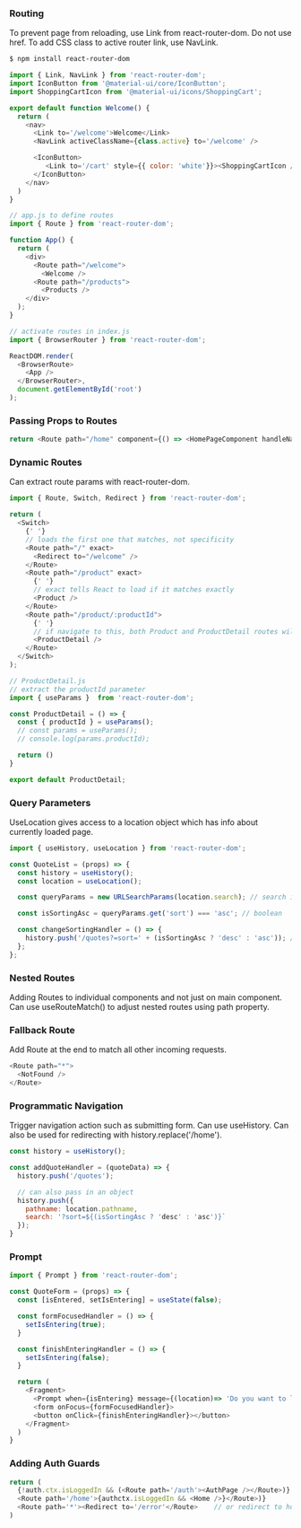 ### Routing

To prevent page from reloading, use Link from react-router-dom. Do not use href. To add CSS class to active router link, use NavLink.

```bash
$ npm install react-router-dom
```

```js
import { Link, NavLink } from 'react-router-dom';
import IconButton from '@material-ui/core/IconButton';
import ShoppingCartIcon from '@material-ui/icons/ShoppingCart';

export default function Welcome() {
  return (
    <nav>
      <Link to='/welcome'>Welcome</Link>
      <NavLink activeClassName={class.active} to='/welcome' />

      <IconButton>
         <Link to='/cart' style={{ color: 'white'}}><ShoppingCartIcon /></Link>
      </IconButton>
    </nav>
  )
}

```

```js
// app.js to define routes
import { Route } from 'react-router-dom';

function App() {
  return (
    <div>
      <Route path="/welcome">
        <Welcome />
      <Route path="/products">
        <Products />
    </div>
  );
}
```

```js
// activate routes in index.js
import { BrowserRouter } from 'react-router-dom';

ReactDOM.render(
  <BrowserRoute>
    <App />
  </BrowserRouter>,
  document.getElementById('root')
);

```

### Passing Props to Routes

```js
return <Route path="/home" component={() => <HomePageComponent handleNavBar={handleNavBar} />} />;
```

### Dynamic Routes

Can extract route params with react-router-dom.

```javascript
import { Route, Switch, Redirect } from 'react-router-dom';

return (
  <Switch>
    {' '}
    // loads the first one that matches, not specificity
    <Route path="/" exact>
      <Redirect to="/welcome" />
    </Route>
    <Route path="/product" exact>
      {' '}
      // exact tells React to load if it matches exactly
      <Product />
    </Route>
    <Route path="/product/:productId">
      {' '}
      // if navigate to this, both Product and ProductDetail routes will be active if no Switch
      <ProductDetail />
    </Route>
  </Switch>
);
```

```js
// ProductDetail.js
// extract the productId parameter
import { useParams }  from 'react-router-dom';

const ProductDetail = () => {
  const { productId } = useParams();
  // const params = useParams();
  // console.log(params.productId);

  return ()
}

export default ProductDetail;

```

### Query Parameters

UseLocation gives access to a location object which has info about currently loaded page.

```js
import { useHistory, useLocation } from 'react-router-dom';

const QuoteList = (props) => {
  const history = useHistory();
  const location = useLocation();

  const queryParams = new URLSearchParams(location.search); // search is a location property holding ? values

  const isSortingAsc = queryParams.get('sort') === 'asc'; // boolean

  const changeSortingHandler = () => {
    history.push('/quotes?=sort=' + (isSortingAsc ? 'desc' : 'asc')); // re-renders component even if it's the same page
  };
};
```

### Nested Routes

Adding Routes to individual components and not just on main component. Can use useRouteMatch() to adjust nested routes using path property.

### Fallback Route

Add Route at the end to match all other incoming requests.

```javascript
<Route path="*">
  <NotFound />
</Route>
```

### Programmatic Navigation

Trigger navigation action such as submitting form. Can use useHistory. Can also be used for redirecting with history.replace('/home').

```javascript
const history = useHistory();

const addQuoteHandler = (quoteData) => {
  history.push('/quotes');

  // can also pass in an object
  history.push({
    pathname: location.pathname,
    search: '?sort=${(isSortingAsc ? 'desc' : 'asc')}`
  });
}

```

### Prompt

```javascript
import { Prompt } from 'react-router-dom';

const QuoteForm = (props) => {
  const [isEntered, setIsEntering] = useState(false);

  const formFocusedHandler = () => {
    setIsEntering(true);
  }

  const finishEnteringHandler = () => {
    setIsEntering(false);
  }

  return (
    <Fragment>
      <Prompt when={isEntering} message={(location)=> 'Do you want to leave page?'}/>
      <form onFocus={formFocusedHandler}>
      <button onClick={finishEnteringHandler}></button>
    </Fragment>
  )
}
```

### Adding Auth Guards

```javascript
return (
  {!auth.ctx.isLoggedIn && (<Route path='/auth'><AuthPage /></Route>)}
  <Route path='/home'>{authctx.isLoggedIn && <Home />}</Route>)}
  <Route path='*'><Redirect to='/error'</Route>    // or redirect to home page
)
```
